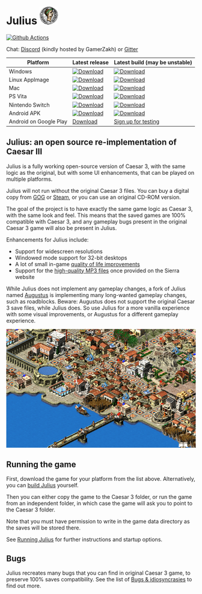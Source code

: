 # Julius ![](res/julius_48.png)

[![Github Actions](https://github.com/bvschaik/julius/workflows/Build%20Julius/badge.svg)](https://github.com/bvschaik/julius/actions)

Chat: [Discord](http://www.discord.gg/GamerZakh) (kindly hosted by GamerZakh) or [Gitter](https://gitter.im/julius-game/community)

| Platform | Latest release | Latest build (may be unstable) |
|----------|----------------|-----------------|
| Windows  | [![Download](https://api.bintray.com/packages/bvschaik/julius/windows/images/download.svg)](https://bintray.com/bvschaik/julius/windows/_latestVersion) | [![Download](https://api.bintray.com/packages/bvschaik/julius-dev/windows/images/download.svg)](https://bintray.com/bvschaik/julius-dev/windows/_latestVersion#files) |
| Linux AppImage | [![Download](https://api.bintray.com/packages/bvschaik/julius/linux/images/download.svg)](https://bintray.com/bvschaik/julius/linux/_latestVersion#files) | [![Download](https://api.bintray.com/packages/bvschaik/julius-dev/linux/images/download.svg)](https://bintray.com/bvschaik/julius-dev/linux/_latestVersion#files) |
| Mac | [![Download](https://api.bintray.com/packages/bvschaik/julius/mac/images/download.svg)](https://bintray.com/bvschaik/julius/mac/_latestVersion) | [![Download](https://api.bintray.com/packages/bvschaik/julius-dev/mac/images/download.svg)](https://bintray.com/bvschaik/julius-dev/mac/_latestVersion#files) |
| PS Vita | [![Download](https://api.bintray.com/packages/bvschaik/julius/vita/images/download.svg)](https://bintray.com/bvschaik/julius/vita/_latestVersion) | [![Download](https://api.bintray.com/packages/bvschaik/julius-dev/vita/images/download.svg)](https://bintray.com/bvschaik/julius-dev/vita/_latestVersion#files) |
| Nintendo Switch | [![Download](https://api.bintray.com/packages/bvschaik/julius/switch/images/download.svg)](https://bintray.com/bvschaik/julius/switch/_latestVersion) | [![Download](https://api.bintray.com/packages/bvschaik/julius-dev/switch/images/download.svg)](https://bintray.com/bvschaik/julius-dev/switch/_latestVersion#files) |
| Android APK | [![Download](https://api.bintray.com/packages/bvschaik/julius/android/images/download.svg)](https://bintray.com/bvschaik/julius/android/_latestVersion) | [![Download](https://api.bintray.com/packages/bvschaik/julius-dev/android/images/download.svg)](https://bintray.com/bvschaik/julius-dev/android/_latestVersion#files) |
| Android on Google Play | [Download](https://play.google.com/store/apps/details?id=com.github.bvschaik.julius) | [Sign up for testing](https://play.google.com/apps/testing/com.github.bvschaik.julius) |

## Julius: an open source re-implementation of Caesar III

Julius is a fully working open-source version of Caesar 3, with the same logic
as the original, but with some UI enhancements, that can be played on multiple platforms.

Julius will not run without the original Caesar 3 files. You can buy a digital copy from [GOG](https://www.gog.com/game/caesar_3) or
[Steam](https://store.steampowered.com/app/517790/Caesar_3/), or you can use an original CD-ROM version.

The goal of the project is to have exactly the same game logic as Caesar 3, with the same look
and feel. This means that the saved games are 100% compatible with Caesar 3, and any gameplay bugs
present in the original Caesar 3 game will also be present in Julius.

Enhancements for Julius include:
- Support for widescreen resolutions
- Windowed mode support for 32-bit desktops
- A lot of small in-game [quality of life improvements](https://github.com/bvschaik/julius/wiki/Improvements-from-Caesar-3)
- Support for the [high-quality MP3 files](https://github.com/bvschaik/julius/wiki/MP3-Support) once provided on the Sierra website

While Julius does not implement any gameplay changes, a fork of Julius named [Augustus](https://github.com/Keriew/augustus) is implementing many long-wanted gameplay changes, such as roadblocks.
Beware: Augustus does not support the original Caesar 3 save files, while Julius does. So use Julius for a more vanilla experience with some visual improvements, or Augustus for a different gameplay experience.

![](res/vita/bg.png)

## Running the game

First, download the game for your platform from the list above. Alternatively, you can [build Julius](doc/BUILDING.md) yourself.

Then you can either copy the game to the Caesar 3 folder, or run the game from an independent
folder, in which case the game will ask you to point to the Caesar 3 folder.

Note that you must have permission to write in the game data directory as the saves will be
stored there.

See [Running Julius](https://github.com/bvschaik/julius/wiki/Running-Julius) for further instructions and startup options.

## Bugs

Julius recreates many bugs that you can find in original Caesar 3 game, to preserve 100% saves compatibility. See the list of [Bugs & idiosyncrasies](https://github.com/bvschaik/julius/wiki/Caesar-3-bugs) to find out more.
